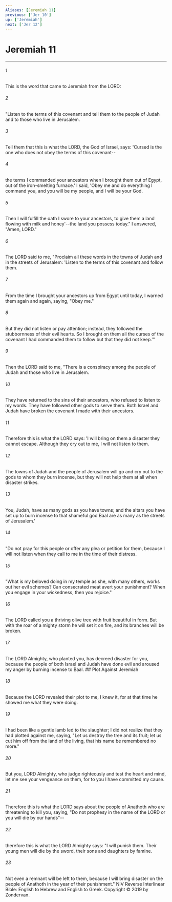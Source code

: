 ```yaml
---
Aliases: [Jeremiah 11]
previous: ['Jer 10']
up: ['Jeremiah']
next: ['Jer 12']
---
```

# Jeremiah 11

***


###### 1 
This is the word that came to Jeremiah from the LORD: 

###### 2 
"Listen to the terms of this covenant and tell them to the people of Judah and to those who live in Jerusalem. 

###### 3 
Tell them that this is what the LORD, the God of Israel, says: 'Cursed is the one who does not obey the terms of this covenant-- 

###### 4 
the terms I commanded your ancestors when I brought them out of Egypt, out of the iron-smelting furnace.' I said, 'Obey me and do everything I command you, and you will be my people, and I will be your God. 

###### 5 
Then I will fulfill the oath I swore to your ancestors, to give them a land flowing with milk and honey'--the land you possess today." I answered, "Amen, LORD." 

###### 6 
The LORD said to me, "Proclaim all these words in the towns of Judah and in the streets of Jerusalem: 'Listen to the terms of this covenant and follow them. 

###### 7 
From the time I brought your ancestors up from Egypt until today, I warned them again and again, saying, "Obey me." 

###### 8 
But they did not listen or pay attention; instead, they followed the stubbornness of their evil hearts. So I brought on them all the curses of the covenant I had commanded them to follow but that they did not keep.'" 

###### 9 
Then the LORD said to me, "There is a conspiracy among the people of Judah and those who live in Jerusalem. 

###### 10 
They have returned to the sins of their ancestors, who refused to listen to my words. They have followed other gods to serve them. Both Israel and Judah have broken the covenant I made with their ancestors. 

###### 11 
Therefore this is what the LORD says: 'I will bring on them a disaster they cannot escape. Although they cry out to me, I will not listen to them. 

###### 12 
The towns of Judah and the people of Jerusalem will go and cry out to the gods to whom they burn incense, but they will not help them at all when disaster strikes. 

###### 13 
You, Judah, have as many gods as you have towns; and the altars you have set up to burn incense to that shameful god Baal are as many as the streets of Jerusalem.' 

###### 14 
"Do not pray for this people or offer any plea or petition for them, because I will not listen when they call to me in the time of their distress. 

###### 15 
"What is my beloved doing in my temple as she, with many others, works out her evil schemes? Can consecrated meat avert your punishment? When you engage in your wickedness, then you rejoice." 

###### 16 
The LORD called you a thriving olive tree with fruit beautiful in form. But with the roar of a mighty storm he will set it on fire, and its branches will be broken. 

###### 17 
The LORD Almighty, who planted you, has decreed disaster for you, because the people of both Israel and Judah have done evil and aroused my anger by burning incense to Baal. ## Plot Against Jeremiah 

###### 18 
Because the LORD revealed their plot to me, I knew it, for at that time he showed me what they were doing. 

###### 19 
I had been like a gentle lamb led to the slaughter; I did not realize that they had plotted against me, saying, "Let us destroy the tree and its fruit; let us cut him off from the land of the living, that his name be remembered no more." 

###### 20 
But you, LORD Almighty, who judge righteously and test the heart and mind, let me see your vengeance on them, for to you I have committed my cause. 

###### 21 
Therefore this is what the LORD says about the people of Anathoth who are threatening to kill you, saying, "Do not prophesy in the name of the LORD or you will die by our hands"-- 

###### 22 
therefore this is what the LORD Almighty says: "I will punish them. Their young men will die by the sword, their sons and daughters by famine. 

###### 23 
Not even a remnant will be left to them, because I will bring disaster on the people of Anathoth in the year of their punishment." NIV Reverse Interlinear Bible: English to Hebrew and English to Greek. Copyright © 2019 by Zondervan.
